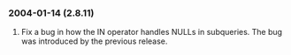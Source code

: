 ### 2004\-01\-14 (2\.8\.11\)

1. Fix a bug in how the IN operator handles NULLs in subqueries. The bug
 was introduced by the previous release.




